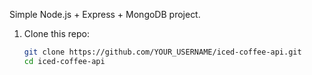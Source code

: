 Simple Node.js + Express + MongoDB project.

1. Clone this repo:
   ```bash
   git clone https://github.com/YOUR_USERNAME/iced-coffee-api.git
   cd iced-coffee-api
